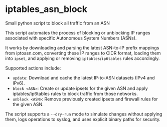 # iptables_asn_block
Small python script to block all traffic from an ASN

This script automates the process of blocking or unblocking IP ranges associated with specific Autonomous System Numbers (ASNs).

It works by downloading and parsing the latest ASN-to-IP prefix mappings from iptoasn.com, converting these IP ranges to CIDR format,
loading them into `ipset`, and applying or removing `iptables`/`ip6tables` rules accordingly.

Supported actions include:
- `update`: Download and cache the latest IP-to-ASN datasets (IPv4 and IPv6).
- `block <ASN>`: Create or update ipsets for the given ASN and apply iptables/ip6tables rules to block traffic from those networks.
- `unblock <ASN>`: Remove previously created ipsets and firewall rules for the given ASN.

The script supports a `--dry-run` mode to simulate changes without applying them, logs operations to syslog, and uses explicit binary paths for security.
